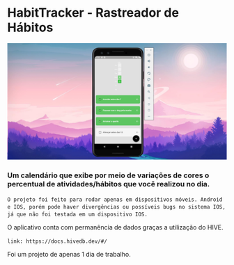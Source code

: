 # HabitTracker - Rastreador de Hábitos

![HabiTracker](https://github.com/ErnestoMoraes/HabitTracker/blob/main/lib/images/Captura%20de%20tela%202023-01-05%20172336.png)

### Um calendário que exibe por meio de variações de cores o percentual de atividades/hábitos que você realizou no dia.

``` O projeto foi feito para rodar apenas em dispositivos móveis. Android e IOS, porém pode haver divergências ou possíveis bugs no sistema IOS, já que não foi testada em um dispositivo IOS. ```

O aplicativo conta com permanência de dados graças a utilização do HIVE.

``` link: https://docs.hivedb.dev/#/ ```

Foi um projeto de apenas 1 dia de trabalho.
